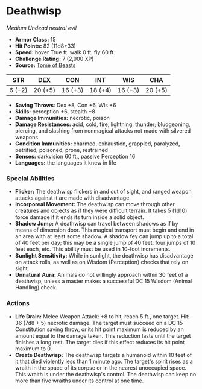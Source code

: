 # Deathwisp

*Medium* *Undead* *neutral evil*

- **Armor Class:** 15
- **Hit Points:** 82 (11d8+33)
- **Speed:** hover True ft. walk 0 ft. fly 60 ft.
- **Challenge Rating:** 7 (2,900 XP)
- **Source:** [Tome of Beasts](https://koboldpress.com/kpstore/product/tome-of-beasts-for-5th-edition-print/)

| STR | DEX | CON | INT | WIS | CHA |
| --- | --- | --- | --- | --- | --- |
| 6 (-2) | 20 (+5) | 16 (+3) | 18 (+4) | 16 (+3) | 20 (+5) |

- **Saving Throws**: Dex +8, Con +6, Wis +6
- **Skills:** perception +6, stealth +8
- **Damage Immunities:** necrotic, poison
- **Damage Resistances:** acid, cold, fire, lightning, thunder; bludgeoning, piercing, and slashing from nonmagical attacks not made with silvered weapons
- **Condition Immunities:** charmed, exhaustion, grappled, paralyzed, petrified, poisoned, prone, restrained
- **Senses:** darkvision 60 ft., passive Perception 16
- **Languages:** the languages it knew in life
### Special Abilities
- **Flicker:** The deathwisp flickers in and out of sight, and ranged weapon attacks against it are made with disadvantage.
- **Incorporeal Movement:** The deathwisp can move through other creatures and objects as if they were difficult terrain. It takes 5 (1d10) force damage if it ends its turn inside a solid object.
- **Shadow Jump:** A deathwisp can travel between shadows as if by means of dimension door. This magical transport must begin and end in an area with at least some shadow. A shadow fey can jump up to a total of 40 feet per day; this may be a single jump of 40 feet, four jumps of 10 feet each, etc. This ability must be used in 10-foot increments.
- **Sunlight Sensitivity:** While in sunlight, the deathwisp has disadvantage on attack rolls, as well as on Wisdom (Perception) checks that rely on sight.
- **Unnatural Aura:** Animals do not willingly approach within 30 feet of a deathwisp, unless a master makes a successful DC 15 Wisdom (Animal Handling) check.
### Actions
- **Life Drain:** Melee Weapon Attack: +8 to hit, reach 5 ft., one target. Hit: 36 (7d8 + 5) necrotic damage. The target must succeed on a DC 15 Constitution saving throw, or its hit point maximum is reduced by an amount equal to the damage taken. This reduction lasts until the target finishes a long rest. The target dies if this effect reduces its hit point maximum to 0.
- **Create Deathwisp:** The deathwisp targets a humanoid within 10 feet of it that died violently less than 1 minute ago. The target's spirit rises as a wraith in the space of its corpse or in the nearest unoccupied space. This wraith is under the deathwisp's control. The deathwisp can keep no more than five wraiths under its control at one time.
